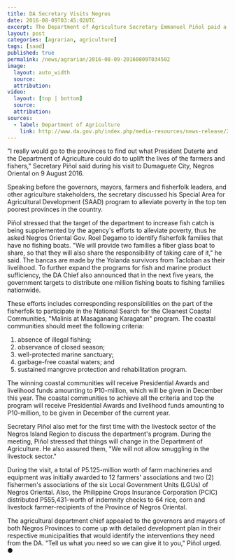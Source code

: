 ```yaml
---
title: DA Secretary Visits Negros
date: 2016-08-09T03:45:02UTC
excerpt: The Department of Agriculture Secretary Emmanuel Piñol paid a visit to Negros on 9 August as he continues his campaign for food and security and poverty alleviation program of the Duterte administration.
layout: post
categories: [agrarian, agriculture]
tags: [saad]
published: true
permalink: /news/agrarian/2016-08-09-20160809T034502
image:
  layout: auto_width
  source: 
  attribution: 
video:
  layout: [top | bottom]
  source: 
  attribution: 
sources:
  - label: Department of Agriculture
    link: http://www.da.gov.ph/index.php/media-resources/news-release/2016-news-release/8311-pinol-visits-negros-gov-t-to-distribute-1-m-fishing-boats-nationwide-in-5-years
---
```


"I really would go to the provinces to find out what President Duterte and the Department of Agriculture could do to uplift the lives of the farmers and fishers," Secretary Piñol said during his visit to Dumaguete City, Negros Oriental on 9 August 2016.

Speaking before the governors, mayors, farmers and fisherfolk leaders, and other agriculture stakeholders, the secretary discussed his Special Area for Agricultural Development (SAAD) program to alleviate poverty in the top ten poorest provinces in the country.

Piñol stressed that the target of the department to increase fish catch is being supplemented by the agency's efforts to alleviate poverty, thus he asked Negros Oriental Gov. Roel Degamo to identify fisherfolk families that have no fishing boats.
"We will provide two families a fiber glass boat to share, so that they will also share the responsibility of taking care of it," he said.
The bancas are made by the Yolanda survivors from Tacloban as their livelihood.
To further expand the programs for fish and marine product sufficiency, the DA Chief also announced that in the next five years, the government targets to distribute one million fishing boats to fishing families nationwide.

These efforts includes corresponding responsibilities on the part of the fisherfolk to participate in the National Search for the Cleanest Coastal Communities, "Malinis at Masaganang Karagatan" program. The coastal communities should meet the following criteria:

1. absence of illegal fishing;
2. observance of closed season;
3. well-protected marine sanctuary;
4. garbage-free coastal waters; and
5. sustained mangrove protection and rehabilitation program.

The winning coastal communities will receive Presidential Awards and livelihood funds amounting to P10-million, which will be given in December this year.
The coastal communities to achieve all the criteria and top the program will receive Presidential Awards and livelihood funds amounting to P10-million, to be given in December of the current year.

Secretary Piñol also met for the first time with the livestock sector of the Negros Island Region to discuss the department's program.
During the meeting, Piñol stressed that things will change in the Department of Agriculture.
He also assured them, "We will not allow smuggling in the livestock sector."

During the visit, a total of P5.125-million worth of farm machineries and equipment was initially awarded to 12 farmers' associations and two (2) fishermen's associations of the six Local Government Units (LGUs) of Negros Oriental. Also, the Philippine Crops Insurance Corporation (PCIC) distributed P555,431-worth of indemnity checks to 64 rice, corn and livestock farmer-recipients of the Province of Negros Oriental.

The agricultural department chief appealed to the governors and mayors of both Negros Provinces to come up with detailed development plan in their respective municipalities that would identify the interventions they need from the DA.
"Tell us what you need so we can give it to you," Piñol urged.
&#x25cf;
